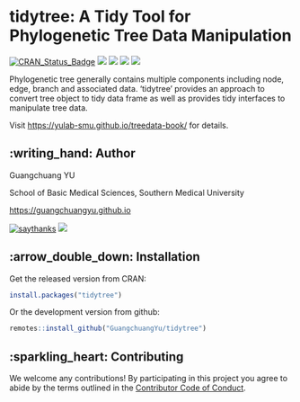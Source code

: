 <!-- README.md is generated from README.Rmd. Please edit that file -->

# tidytree: A Tidy Tool for Phylogenetic Tree Data Manipulation

[![CRAN\_Status\_Badge](https://www.r-pkg.org/badges/version/tidytree?color=green)](https://cran.r-project.org/package=tidytree)
[![](https://img.shields.io/badge/devel%20version-0.2.7-green.svg)](https://github.com/guangchuangyu/tidytree)
[![](https://cranlogs.r-pkg.org/badges/grand-total/tidytree?color=green)](https://cran.r-project.org/package=tidytree)
[![](https://cranlogs.r-pkg.org/badges/tidytree?color=green)](https://cranlogs.r-pkg.org/downloads/total/last-month/tidytree)
[![](https://cranlogs.r-pkg.org/badges/last-week/tidytree?color=green)](https://cranlogs.r-pkg.org/downloads/total/last-week/tidytree)

Phylogenetic tree generally contains multiple components including node,
edge, branch and associated data. ‘tidytree’ provides an approach to
convert tree object to tidy data frame as well as provides tidy
interfaces to manipulate tree data.

Visit <https://yulab-smu.github.io/treedata-book/> for details.

## :writing\_hand: Author

Guangchuang YU

School of Basic Medical Sciences, Southern Medical University

<https://guangchuangyu.github.io>

[![saythanks](https://img.shields.io/badge/say-thanks-ff69b4.svg)](https://saythanks.io/to/GuangchuangYu)
[![](https://img.shields.io/badge/follow%20me%20on-WeChat-green.svg)](https://guangchuangyu.github.io/blog_images/biobabble.jpg)

## :arrow\_double\_down: Installation

Get the released version from CRAN:

``` r
install.packages("tidytree")
```

Or the development version from github:

``` r
remotes::install_github("GuangchuangYu/tidytree")
```

## :sparkling\_heart: Contributing

We welcome any contributions\! By participating in this project you
agree to abide by the terms outlined in the [Contributor Code of
Conduct](CONDUCT.md).
